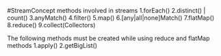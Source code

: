 #StreamConcept
methods involved in  streams
1.forEach()
2.distinct() | count()
3.anyMatch()
4.filter()
5.map()
6.[any|all|none]Match()
7.flatMap()
8.reduce()
9.collect(Collectors)

The following methods must be created while using reduce and flatMap methods 
1.apply()
2.getBigList()